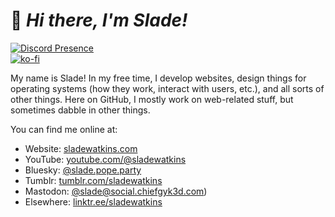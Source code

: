 # :wave: *Hi there, I'm Slade!*

[![Discord Presence](https://lanyard.cnrad.dev/api/701886841275547658)](https://discord.com/users/701886841275547658)  
[![ko-fi](https://ko-fi.com/img/githubbutton_sm.svg)](https://ko-fi.com/O4O34KS9A)  

My name is Slade! In my free time, I develop websites, design things for operating systems (how they work, interact with users, etc.), and all sorts of other things. Here on GitHub, I mostly work on web-related stuff, but sometimes dabble in other things. 

You can find me online at:
  - Website: [sladewatkins.com](https://www.sladewatkins.com)
  - YouTube: [youtube.com/@sladewatkins](https://www.youtube.com/@sladewatkins)
  - Bluesky: [@slade.pope.party](https://bsky.app/profile/slade.pope.party)
  - Tumblr: [tumblr.com/sladewatkins](https:/www.tumblr.com/sladewatkins/)
  - Mastodon: [@slade@social.chiefgyk3d.com](https://social.chiefgyk3d.com/@slade)) 
  - Elsewhere: [linktr.ee/sladewatkins](https://linktr.ee/sladewatkins)

